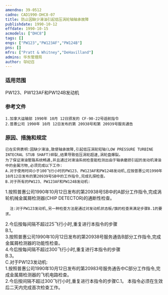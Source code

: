 ```yaml
---
amendno: 39-0512  
cadno: CAD1990-DHC8-07  
title: 防止因缺少滑油引起低压涡轮轴轴承故障  
publishdate: 1990-10-12  
effdate: 1990-10-15  
acmodels: ["DHC8"]  
tags: []  
engs: ["PW123","PW123AF","PW124B"]  
pns: []  
mfrs: ["Pratt & Whitney","DeHavilland"]  
admins: 华东管理局  
author: 邬纪召  
---
```

  
### 适用范围  
PW123、PW123AF和PW124B发动机  
  
<!--more-->  
### 参考文件  
    1.加拿大运输部 1990年 10月 12日颁发的 CF-90-22号适航指令  
    2.普惠公司 1990年 10月 12日发布的第 20938号和第 20939号服务通告  
  
### 原因、措施和规定  
    已在实例表明:因缺少滑油,致使轴承故障,引起低压涡轮短轴(LOW PRESSURE TURBINE INTECRAL STUB SHAFT)碎裂,结果导致低压涡轮超速,涡轮盘爆裂。  
    为了保证滑油管路系统畅通,并且通过对滑油系统检查能检测出由于轴承磨损引起的发动机滑油中的金属污物,必须完成以下工作:  
    A.对于使用时间小于100飞行小时的PW123、PW123AF和PW124B发动机,应按普惠公司1990年10月12日发布的第20939号SB中的工作指令,完成孔探检查。  
    B.对于所有的PW123、PW123AF和PW124B发动机:  
1.按照普惠公司1990年10月12日发布的第20938号SB中的A部分工作指令,完成涡轮机械金属屑检测器(CHIP DETECTOR)的通断性检查。  
  
      注:对于PW123发动机,另一种检查方法是通过对发动机状态板/旗的检查来满足步骤B.1的要求。  
2.今后按每间隔不超过25飞行小时,重复进行本指令的步骤  
B.1。  
3.按照普惠公司1990年10月12日发布的第20938号服务通告B部分工作指令,完成金属屑检测器的功能性检查。  
      4.今后按每间隔不超过300飞行小时,重复进行本指令的步骤  
B.3。  
    C.对于PW123发动机:  
1.按照普惠公司1990年10月12日发布的第20983号服务通告中C部分工作指令,完成金属屑检测器的飞机电路检查。  
2.今后按间隔不超过300飞行小时,重复进行本指令的步骤C.1。    本指令必须在生效后二天内完成首次检查工作。  

